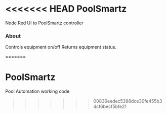 <<<<<<< HEAD
PoolSmartz
==========

Node Red UI to PoolSmartz controller

### About

Controls equipment on/off
Returns equipment status.

=======
# PoolSmartz
Pool Automation working code
>>>>>>> 00836eedec5388dce30fe455b3dcf6becf5bfe21
